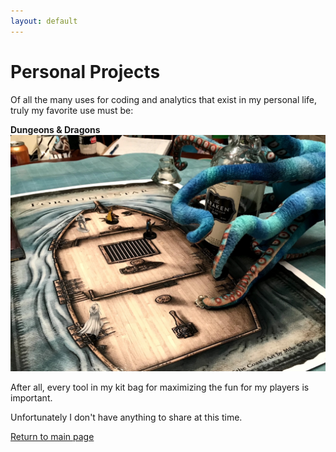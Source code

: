 ```yaml
---
layout: default
---
```

# Personal Projects

Of all the many uses for coding and analytics that exist in my personal life, truly my favorite use must be:

**Dungeons & Dragons**
![Kraken Picture](Kraken.jpg)

After all, every tool in my kit bag for maximizing the fun for my players is important.

Unfortunately I don't have anything to share at this time.

[Return to main page](https://aaronfreed42.github.io/)
